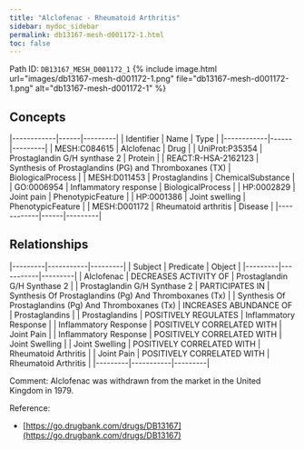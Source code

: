 ```yaml
---
title: "Alclofenac - Rheumatoid Arthritis"
sidebar: mydoc_sidebar
permalink: db13167-mesh-d001172-1.html
toc: false 
---
```



Path ID: `DB13167_MESH_D001172_1`
{% include image.html url="images/db13167-mesh-d001172-1.png" file="db13167-mesh-d001172-1.png" alt="db13167-mesh-d001172-1" %}

## Concepts

|------------|------|---------|
| Identifier | Name | Type    |
|------------|------|---------|
| MESH:C084615 | Alclofenac | Drug |
| UniProt:P35354 | Prostaglandin G/H synthase 2 | Protein |
| REACT:R-HSA-2162123 | Synthesis of Prostaglandins (PG) and Thromboxanes (TX) | BiologicalProcess |
| MESH:D011453 | Prostaglandins | ChemicalSubstance |
| GO:0006954 | Inflammatory response | BiologicalProcess |
| HP:0002829 | Joint pain | PhenotypicFeature |
| HP:0001386 | Joint swelling | PhenotypicFeature |
| MESH:D001172 | Rheumatoid arthritis | Disease |
|------------|------|---------|

## Relationships

|---------|-----------|---------|
| Subject | Predicate | Object  |
|---------|-----------|---------|
| Alclofenac | DECREASES ACTIVITY OF | Prostaglandin G/H Synthase 2 |
| Prostaglandin G/H Synthase 2 | PARTICIPATES IN | Synthesis Of Prostaglandins (Pg) And Thromboxanes (Tx) |
| Synthesis Of Prostaglandins (Pg) And Thromboxanes (Tx) | INCREASES ABUNDANCE OF | Prostaglandins |
| Prostaglandins | POSITIVELY REGULATES | Inflammatory Response |
| Inflammatory Response | POSITIVELY CORRELATED WITH | Joint Pain |
| Inflammatory Response | POSITIVELY CORRELATED WITH | Joint Swelling |
| Joint Swelling | POSITIVELY CORRELATED WITH | Rheumatoid Arthritis |
| Joint Pain | POSITIVELY CORRELATED WITH | Rheumatoid Arthritis |
|---------|-----------|---------|

Comment: Alclofenac was withdrawn from the market in the United Kingdom in 1979.

Reference: 
  - [https://go.drugbank.com/drugs/DB13167](https://go.drugbank.com/drugs/DB13167)
